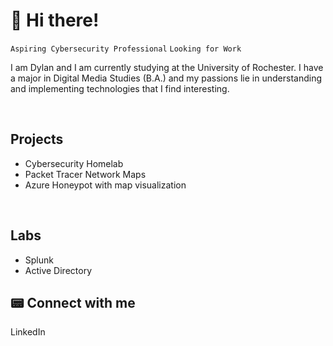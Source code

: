 # 👋 Hi there!

`Aspiring Cybersecurity Professional` `Looking for Work`

I am Dylan and I am currently studying at the University of Rochester. I have a major in Digital Media Studies (B.A.) and my passions lie in understanding and implementing technologies that I find interesting.

<br>

## Projects
- Cybersecurity Homelab
- Packet Tracer Network Maps
- Azure Honeypot with map visualization

<br>

## Labs
- Splunk
- Active Directory


<h2> 📟 Connect with me </h2>

[twitter]: https://twitter.com/joshmadakor
[youtube]: https://www.youtube.com/c/joshmadakor
[instagram]: https://www.instagram.com/joshmadakor/
[linkedin]: https://linkedin.com/in/joshmadakor

LinkedIn

